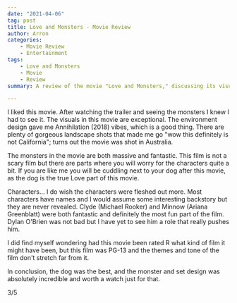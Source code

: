 ```yaml
---
date: "2021-04-06"
tag: post
title: Love and Monsters - Movie Review
author: Arron
categories: 
    - Movie Review
    - Entertainment
tags: 
    - Love and Monsters
    - Movie
    - Review
summary: A review of the movie "Love and Monsters," discussing its visuals, characters, and overall impression.

---
```

I liked this movie. After watching the trailer and seeing the monsters I knew I had to see it. The visuals in this movie are exceptional. The environment design gave me Annihilation (2018) vibes, which is a good thing. There are plenty of gorgeous landscape shots that made me go "wow this definitely is not California"; turns out the movie was shot in Australia.

The monsters in the movie are both massive and fantastic. This film is not a scary film but there are parts where you will worry for the characters quite a bit. If you are like me you will be cuddling next to your dog after this movie, as the dog is the true Love part of this movie.

Characters... I do wish the characters were fleshed out more. Most characters have names and I would assume some interesting backstory but they are never revealed. Clyde (Michael Rooker) and Minnow (Ariana Greenblatt) were both fantastic and definitely the most fun part of the film. Dylan O'Brien was not bad but I have yet to see him a role that really pushes him. 

I did find myself wondering had this movie been rated R what kind of film it might have been, but this film was PG-13 and the themes and tone of the film don't stretch far from it.

In conclusion, the dog was the best, and the monster and set design was absolutely incredible and worth a watch just for that.

3/5